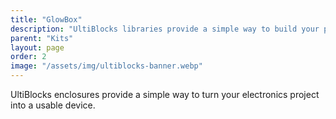 ```yaml
---
title: "GlowBox"
description: "UltiBlocks libraries provide a simple way to build your project code from reusable blocks."
parent: "Kits"
layout: page
order: 2
image: "/assets/img/ultiblocks-banner.webp"
---
```


UltiBlocks enclosures provide a simple way to turn your electronics project into a usable device.
